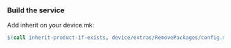 ### Build the service

Add inherit on your device.mk:

```makefile
$(call inherit-product-if-exists, device/extras/RemovePackages/config.mk)
```
